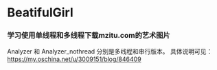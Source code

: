 # BeatifulGirl
### 学习使用单线程和多线程下载mzitu.com的艺术图片
Analyzer 和 Analyzer_nothread 分别是多线程和串行版本。
具体说明可见：https://my.oschina.net/u/3009151/blog/846409
